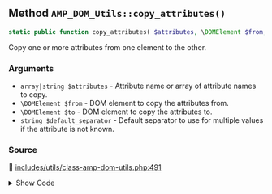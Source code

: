 ## Method `AMP_DOM_Utils::copy_attributes()`

```php
static public function copy_attributes( $attributes, \DOMElement $from, \DOMElement $to, $default_separator = ',' );
```

Copy one or more attributes from one element to the other.

### Arguments

* `array|string $attributes` - Attribute name or array of attribute names to copy.
* `\DOMElement $from` - DOM element to copy the attributes from.
* `\DOMElement $to` - DOM element to copy the attributes to.
* `string $default_separator` - Default separator to use for multiple values if the attribute is not known.

### Source

:link: [includes/utils/class-amp-dom-utils.php:491](/includes/utils/class-amp-dom-utils.php#L491-L510)

<details>
<summary>Show Code</summary>

```php
public static function copy_attributes( $attributes, DOMElement $from, DOMElement $to, $default_separator = ',' ) {
	foreach ( (array) $attributes as $attribute ) {
		if ( $from->hasAttribute( $attribute ) ) {
			$values = $from->getAttribute( $attribute );
			if ( $to->hasAttribute( $attribute ) ) {
				switch ( $attribute ) {
					case 'on':
						$values = self::merge_amp_actions( $to->getAttribute( $attribute ), $values );
						break;
					case 'class':
						$values = $to->getAttribute( $attribute ) . ' ' . $values;
						break;
					default:
						$values = $to->getAttribute( $attribute ) . $default_separator . $values;
				}
			}
			$to->setAttribute( $attribute, $values );
		}
	}
}
```

</details>
